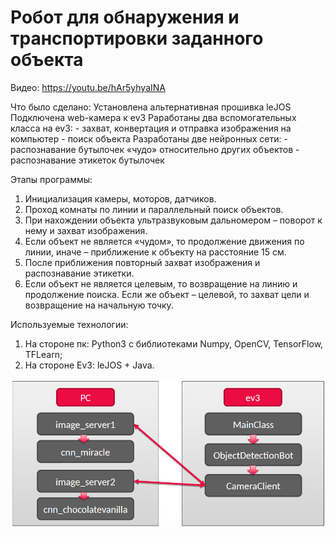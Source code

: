 # Робот для обнаружения и транспортировки заданного объекта
Видео: https://youtu.be/hAr5yhyaINA

Что было сделано:
Установлена альтернативная прошивка leJOS
Подключена web-камера к ev3
Раработаны два вспомогательных класса на ev3:
    - захват, конвертация и отправка изображения на компьютер
    - поиск объекта
Разработаны две нейронных сети:
    - распознавание бутылочек «чудо» относительно других объектов
    - распознавание этикеток бутылочек

Этапы программы:
1. Инициализация камеры, моторов, датчиков.
2. Проход комнаты по линии и параллельный поиск объектов.
3. При нахождении объекта ультразвуковым дальномером – поворот к нему и захват изображения.
4. Если объект не является «чудом», то продолжение движения по линии, иначе – приближение к объекту на расстояние 15 см.
5. После приближения повторный захват изображения и распознавание этикетки.
6. Если объект не является целевым, то возвращение на линию и продолжение поиска. Если же объект – целевой, то захват цели и возвращение на начальную точку.

Используемые технологии:
1. На стороне пк: Python3 с библиотеками Numpy, OpenCV, TensorFlow, TFLearn;
2. На стороне Ev3: leJOS + Java.

![структура](Структура.PNG "Структура взаимодействия модулей")
